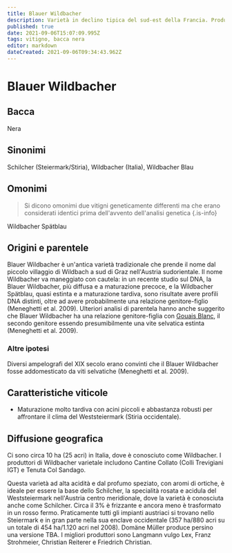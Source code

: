 ```yaml
---
title: Blauer Wildbacher
description: Varietà in declino tipica del sud-est della Francia. Produce vini spiccatamente tannici
published: true
date: 2021-09-06T15:07:09.995Z
tags: vitigno, bacca nera
editor: markdown
dateCreated: 2021-09-06T09:34:43.962Z
---
```


# Blauer Wildbacher

## Bacca
Nera
## Sinonimi
Schilcher (Steiermark/Stiria), Wildbacher (Italia), Wildbacher Blau

## Omonimi
> Si dicono omonimi due vitigni geneticamente differenti ma che erano considerati identici prima dell'avvento dell'analisi genetica
{.is-info}

Wildbacher Spätblau

## Origini e parentele
Blauer Wildbacher è un'antica varietà tradizionale che prende il nome dal piccolo villaggio di Wildbach a sud di Graz nell'Austria sudorientale. Il nome Wildbacher va maneggiato con cautela: in un recente studio sul DNA, la Blauer Wildbacher, più diffusa e a maturazione precoce, e la Wildbacher Spätblau, quasi estinta e a maturazione tardiva, sono risultate avere profili DNA distinti, oltre ad avere probabilmente una relazione genitore-figlio (Meneghetti et al. 2009). Ulteriori analisi di parentela hanno anche suggerito che Blauer Wildbacher ha una relazione genitore-figlia con [Gouais Blanc](/vitigni/bacca-bianca/gouais-blanc), il secondo genitore essendo presumibilmente una vite selvatica estinta (Meneghetti et al. 2009).

### Altre ipotesi

Diversi ampelografi del XIX secolo erano convinti che il Blauer Wildbacher fosse addomesticato da viti selvatiche (Meneghetti et al. 2009).

## Caratteristiche viticole
- Maturazione molto tardiva con acini piccoli e abbastanza robusti per affrontare il clima del Weststeiermark (Stiria occidentale).

## Diffusione geografica
Ci sono circa 10 ha (25 acri) in Italia, dove è conosciuto come Wildbacher. I produttori di Wildbacher varietale includono Cantine Collato (Colli Trevigiani IGT) e Tenuta Col Sandago.

Questa varietà ad alta acidità e dal profumo speziato, con aromi di ortiche, è ideale per essere la base dello Schilcher, la specialità rosata e acidula del Weststeiermark nell'Austria centro meridionale, dove la varietà è conosciuta anche come Schilcher. Circa il 3% è frizzante e ancora meno è trasformato in un rosso fermo. Praticamente tutti gli impianti austriaci si trovano nello Steiermark e in gran parte nella sua enclave occidentale (357 ha/880 acri su un totale di 454 ha/1.120 acri nel 2008). Domäne Müller produce persino una versione TBA. I migliori produttori sono Langmann vulgo Lex, Franz Strohmeier, Christian Reiterer e Friedrich Christian.